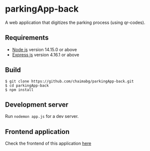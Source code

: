 # parkingApp-back
A web application that digitizes the parking process (using qr-codes).
## Requirements
 * [Node js](https://nodejs.org/en/) version 14.15.0 or above 
 * [Express js](https://expressjs.com/fr/) version 4.16.1 or above 
 ## Build
```
$ git clone https://github.com/chaimabg/parkingApp-back.git
$ cd parkingApp-back
$ npm install
```
## Development server
Run `nodemon app.js` for a dev server.

## Frontend application
Check the frontend of this application [here](https://github.com/chaimabg/parkingApp)

